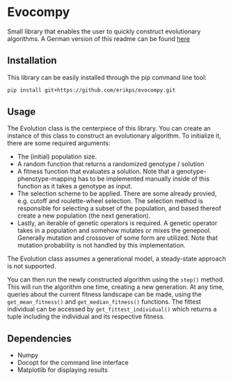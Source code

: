 # Evocompy

Small library that enables the user to quickly construct evolutionary algorithms.
A German version of this readme can be found [here](https://github.com/erikps/evocompy/wiki/%5BDE%5D-Dokumentation)

## Installation

This library can be easily installed through the pip command line tool:
```sh
pip install git+https://github.com/erikps/evocompy.git
```

## Usage

The Evolution class is the centerpiece of this library. You can create an instance of this class to construct an evolutionary algorithm. To initialize it, there are some required arguments:
* The (initial) population size.
* A random function that returns a randomized genotype / solution
* A fitness function that evaluates a solution. Note that a genotype-phenotype-mapping has to be implemented manually inside of this function as it takes a genotype as input.
* The selection scheme to be applied. There are some already provied, e.g. cutoff and roulette-wheel selection. The selection method is responsible for selecting a subset of the population, and based thereof create a new population (the next generation).
* Lastly, an iterable of genetic operators is required. A genetic operator takes in a population and somehow mutates or mixes the genepool. Generally mutation and crossover of some form are utilized. Note that mutation probability is not handled by this implementation.

The Evolution class assumes a generational model, a steady-state approach is not supported.

You can then run the newly constructed algorithm using the `step()` method. This will run the algorithm one time, creating a new generation. 
  At any time, queries about the current fitness landscape can be made, using the `get_mean_fitness()` and `get_median_fitness()` functions. The fittest individual can be accessed by `get_fittest_individual()` which returns a tuple including the individual and its respective fitness. 

## Dependencies
* Numpy
* Docopt for the command line interface
* Matplotlib for displaying results
